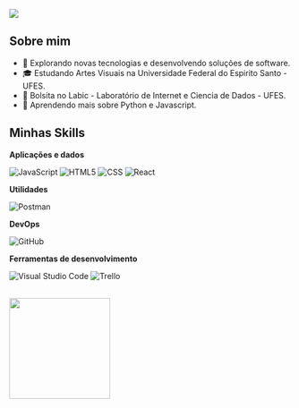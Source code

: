 ![](https://komarev.com/ghpvc/?username=robertmareto&color=006bed)

## Sobre mim

- 🤔 Explorando novas tecnologias e desenvolvendo soluções de software.
- 🎓 Estudando Artes Visuais na Universidade Federal do Espirito Santo - UFES.
- 💼 Bolsita no Labic - Laboratório de Internet e Ciencia de Dados - UFES.
- 🌱 Aprendendo mais sobre Python e Javascript.

## Minhas Skills

**Aplicações e dados**

![JavaScript](https://img.shields.io/badge/-JavaScript-333333?style=flat&logo=javascript)
![HTML5](https://img.shields.io/badge/-HTML5-333333?style=flat&logo=HTML5)
![CSS](https://img.shields.io/badge/-CSS-333333?style=flat&logo=CSS3&logoColor=1572B6)
![React](https://img.shields.io/badge/-React-333333?style=flat&logo=react)

**Utilidades**

![Postman](https://img.shields.io/badge/-Postman-333333?style=flat&logo=postman)

**DevOps**

![GitHub](https://img.shields.io/badge/-GitHub-333333?style=flat&logo=github)

**Ferramentas de desenvolvimento**

![Visual Studio Code](https://img.shields.io/badge/-Visual%20Studio%20Code-333333?style=flat&logo=visual-studio-code&logoColor=007ACC)
![Trello](https://img.shields.io/badge/-Trello-333333?style=flat&logo=trello&logoColor=007ACC)

<br/>

<a href="https://github.com/iuricode" title="Perfil do Iuri">
  <img height="180em" src="https://github-readme-stats.vercel.app/api?username=robertmareto&theme=dracula&show_icons=true" />
</a>

